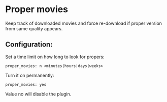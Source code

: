 # Proper movies

Keep track of downloaded movies and force re-download if proper version from same quality appears.

## Configuration:

Set a time limit on how long to look for propers:

```
proper_movies: n <minutes|hours|days|weeks>
```

Turn it on permanently:

```
proper_movies: yes
```

Value no will disable the plugin.